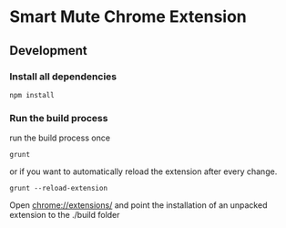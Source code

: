 # Smart Mute Chrome Extension

## Development

### Install all dependencies

```shell
npm install
```

### Run the build process

run the build process once

```shell
grunt
```

or if you want to automatically reload the extension after every change.

```shell
grunt --reload-extension
```

Open [chrome://extensions/](chrome://extensions/) and point the installation of an unpacked extension to the ./build folder

